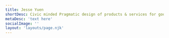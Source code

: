 ```yaml
---
title: Jesse Yuen
shortDesc: Civic minded Pragmatic design of products & services for good, not evil*
metaDesc: 'text here'
socialImage: ''
layout: 'layouts/page.njk'
---
```

